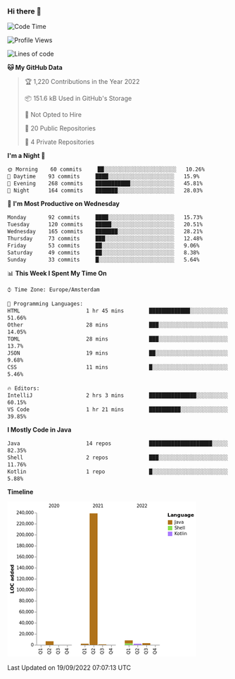 ### Hi there 👋


<!--START_SECTION:waka-->
![Code Time](http://img.shields.io/badge/Code%20Time-2%2C487%20hrs%2030%20mins-blue)

![Profile Views](http://img.shields.io/badge/Profile%20Views-0-blue)

![Lines of code](https://img.shields.io/badge/From%20Hello%20World%20I%27ve%20Written-262%20Thousand%20lines%20of%20code-blue)

**🐱 My GitHub Data** 

> 🏆 1,220 Contributions in the Year 2022
 > 
> 📦 151.6 kB Used in GitHub's Storage 
 > 
> 🚫 Not Opted to Hire
 > 
> 📜 20 Public Repositories 
 > 
> 🔑 4 Private Repositories  
 > 
**I'm a Night 🦉** 

```text
🌞 Morning    60 commits     ██░░░░░░░░░░░░░░░░░░░░░░░   10.26% 
🌆 Daytime    93 commits     ████░░░░░░░░░░░░░░░░░░░░░   15.9% 
🌃 Evening    268 commits    ███████████░░░░░░░░░░░░░░   45.81% 
🌙 Night      164 commits    ███████░░░░░░░░░░░░░░░░░░   28.03%

```
📅 **I'm Most Productive on Wednesday** 

```text
Monday       92 commits     ████░░░░░░░░░░░░░░░░░░░░░   15.73% 
Tuesday      120 commits    █████░░░░░░░░░░░░░░░░░░░░   20.51% 
Wednesday    165 commits    ███████░░░░░░░░░░░░░░░░░░   28.21% 
Thursday     73 commits     ███░░░░░░░░░░░░░░░░░░░░░░   12.48% 
Friday       53 commits     ██░░░░░░░░░░░░░░░░░░░░░░░   9.06% 
Saturday     49 commits     ██░░░░░░░░░░░░░░░░░░░░░░░   8.38% 
Sunday       33 commits     █░░░░░░░░░░░░░░░░░░░░░░░░   5.64%

```


📊 **This Week I Spent My Time On** 

```text
⌚︎ Time Zone: Europe/Amsterdam

💬 Programming Languages: 
HTML                     1 hr 45 mins        █████████████░░░░░░░░░░░░   51.66% 
Other                    28 mins             ███░░░░░░░░░░░░░░░░░░░░░░   14.05% 
TOML                     28 mins             ███░░░░░░░░░░░░░░░░░░░░░░   13.7% 
JSON                     19 mins             ██░░░░░░░░░░░░░░░░░░░░░░░   9.68% 
CSS                      11 mins             █░░░░░░░░░░░░░░░░░░░░░░░░   5.46%

🔥 Editors: 
IntelliJ                 2 hrs 3 mins        ███████████████░░░░░░░░░░   60.15% 
VS Code                  1 hr 21 mins        ██████████░░░░░░░░░░░░░░░   39.85%

```

**I Mostly Code in Java** 

```text
Java                     14 repos            ████████████████████░░░░░   82.35% 
Shell                    2 repos             ███░░░░░░░░░░░░░░░░░░░░░░   11.76% 
Kotlin                   1 repo              █░░░░░░░░░░░░░░░░░░░░░░░░   5.88%

```


**Timeline**

![Chart not found](https://raw.githubusercontent.com/powercasgamer/powercasgamer/master/charts/bar_graph.png) 


 Last Updated on 19/09/2022 07:07:13 UTC
<!--END_SECTION:waka-->
